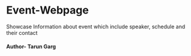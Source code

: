 # Event-Webpage
Showcase Information about event which include speaker, schedule and their contact



#### Author- Tarun Garg
